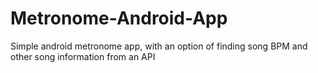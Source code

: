 # Metronome-Android-App
Simple android metronome app, with an option of finding song BPM and other song information from an API
